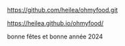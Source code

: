 https://github.com/heilea/ohmyfood.git

https://heilea.github.io/ohmyfood/


bonne fêtes et bonne année 2024
